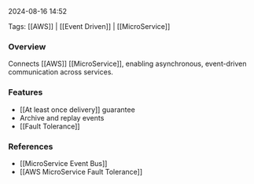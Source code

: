 
2024-08-16 14:52

Tags: [[AWS]] | [[Event Driven]] | [[MicroService]]

### Overview
Connects [[AWS]] [[MicroService]], enabling asynchronous, event-driven communication across services.

### Features
- [[At least once delivery]] guarantee
- Archive and replay events
- [[Fault Tolerance]]

### References
- [[MicroService Event Bus]]
- [[AWS MicroService Fault Tolerance]]

